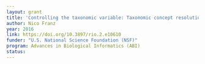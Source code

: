 ```yaml
---
layout: grant
title: 'Controlling the taxonomic variable: Taxonomic concept resolution for a southeastern United States herbarium portal'
author: Nico Franz
year: 2016
link: https://doi.org/10.3897/rio.2.e10610
funder: "U.S. National Science Foundation (NSF)"
program: Advances in Biological Informatics (ABI)
status:
---
```


